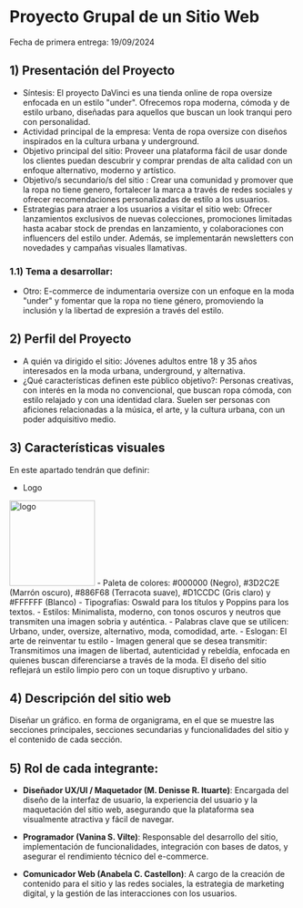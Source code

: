 # Proyecto Grupal de un Sitio Web
Fecha de primera entrega: 19/09/2024

## 1) Presentación del Proyecto
- Síntesis: El proyecto DaVinci es una tienda online de ropa oversize enfocada en un estilo "under". Ofrecemos ropa moderna, cómoda y de estilo urbano, diseñadas para aquellos que buscan un look tranqui pero con personalidad.
- Actividad principal de la empresa: Venta de ropa oversize con diseños inspirados en la cultura urbana y underground.
- Objetivo principal del sitio: Proveer una plataforma fácil de usar donde los clientes puedan descubrir y comprar prendas de alta calidad con un enfoque alternativo, moderno y artístico. 
- Objetivo/s secundario/s del sitio : Crear una comunidad y promover que la ropa no tiene genero, fortalecer la marca a través de redes sociales y ofrecer recomendaciones personalizadas de estilo a los usuarios.
- Estrategias para atraer a los usuarios a visitar el sitio web: Ofrecer lanzamientos exclusivos de nuevas colecciones, promociones limitadas hasta acabar stock de prendas en lanzamiento, y colaboraciones con influencers del estilo under. Además, se implementarán newsletters con novedades y campañas visuales llamativas.

### 1.1) Tema a desarrollar:
- Otro: E-commerce de indumentaria oversize con un enfoque en la moda "under" y fomentar que la ropa no tiene género, promoviendo la inclusión y la libertad de expresión a través del estilo.

## 2) Perfil del Proyecto
- A quién va dirigido el sitio: Jóvenes adultos entre 18 y 35 años interesados en la moda urbana, underground, y alternativa.
- ¿Qué características definen este público objetivo?: Personas creativas, con interés en la moda no convencional, que buscan ropa cómoda, con estilo relajado y con una identidad clara. Suelen ser personas con aficiones relacionadas a la música, el arte, y la cultura urbana, con un poder adquisitivo medio.

## 3) Características visuales
En este apartado tendrán que definir:
- Logo
<img src="/daVinci/img/logo1.svg" alt="logo" width="150"/>
- Paleta de colores: #000000 (Negro), #3D2C2E (Marrón oscuro), #886F68 (Terracota suave), #D1CCDC (Gris claro) y #FFFFFF (Blanco)
- Tipografías: Oswald para los títulos y Poppins para los textos.
- Estilos: Minimalista, moderno, con tonos oscuros y neutros que transmiten una imagen sobria y auténtica.
- Palabras clave que se utilicen: Urbano, under, oversize, alternativo, moda, comodidad, arte.
- Eslogan: El arte de reinventar tu estilo
- Imagen general que se desea transmitir: Transmitimos una imagen de libertad, autenticidad y rebeldía, enfocada en quienes buscan diferenciarse a través de la moda. El diseño del sitio reflejará un estilo limpio pero con un toque disruptivo y urbano.

## 4) Descripción del sitio web
Diseñar un gráfico. en forma de organigrama, en el que se muestre las secciones principales, secciones secundarias y funcionalidades del sitio y el contenido de cada sección.

## 5) Rol de cada integrante:
- **Diseñador UX/UI / Maquetador (M. Denisse R. Ituarte)**:
Encargada del diseño de la interfaz de usuario, la experiencia del usuario y la maquetación del sitio web, asegurando que la plataforma sea visualmente atractiva y fácil de navegar.

- **Programador (Vanina S. Vilte)**:
Responsable del desarrollo del sitio, implementación de funcionalidades, integración con bases de datos, y asegurar el rendimiento técnico del e-commerce.

- **Comunicador Web (Anabela C. Castellon)**:
A cargo de la creación de contenido para el sitio y las redes sociales, la estrategia de marketing digital, y la gestión de las interacciones con los usuarios.
